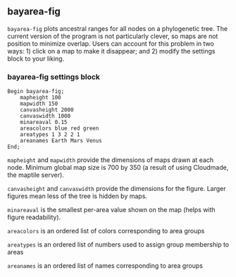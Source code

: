 ## bayarea-fig

```bayarea-fig``` plots ancestral ranges for all nodes on a phylogenetic tree. The current version of the program is not particularly clever, so maps are not position to minimize overlap. Users can account for this problem in two ways: 1) click on a map to make it disappear; and 2) modify the settings block to your liking.

### bayarea-fig settings block
```
Begin bayarea-fig;
    mapheight 100
    mapwidth 150
    canvasheight 2000
    canvaswidth 1000
    minareaval 0.15
    areacolors blue red green
    areatypes 1 3 2 2 1
    areanames Earth Mars Venus
End;

```

```mapheight``` and ```mapwidth``` provide the dimensions of maps drawn at each node. Minimum global map size is 700 by 350 (a result of using Cloudmade, the maptile server).

```canvasheight``` and ```canvaswidth``` provide the dimensions for the figure. Larger figures mean less of the tree is hidden by maps.

```minareaval``` is the smallest per-area value shown on the map (helps with figure readability).

```areacolors``` is an ordered list of colors corresponding to area groups

```areatypes``` is an ordered list of numbers used to assign group membership to areas

```areanames``` is an ordered list of names corresponding to area groups
